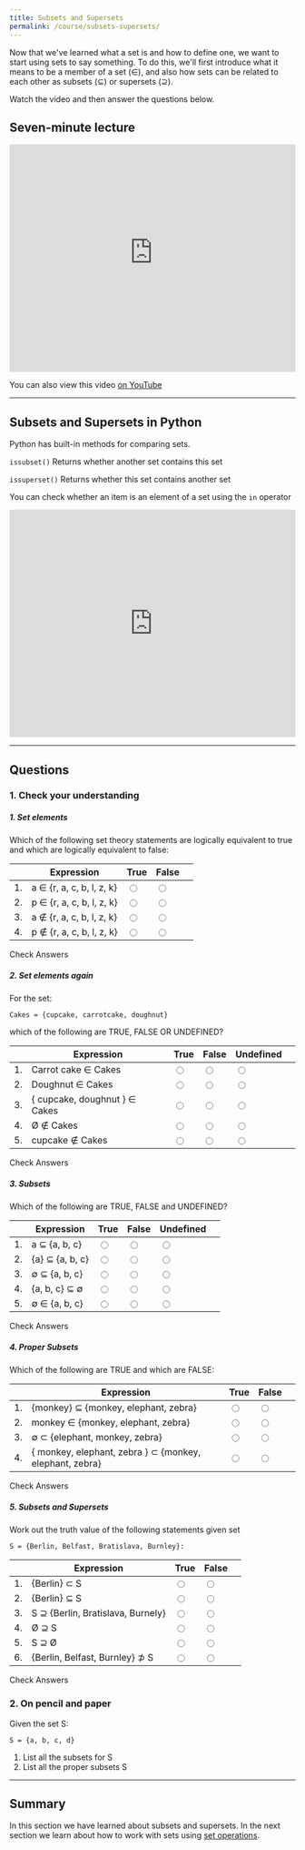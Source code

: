 ```yaml
---
title: Subsets and Supersets
permalink: /course/subsets-supersets/
---
```


Now that we've learned what a set is and how to define one, we want to start using sets to say something. To do this, we'll first introduce what it means to be a member of a set (∈), and also how sets can be related to each other as subsets (⊆) or supersets (⊇).

Watch the video and then answer the questions below.

## Seven-minute lecture

<iframe width="100%" height="400px" src="https://www.youtube-nocookie.com/embed/X_f8upZKcKc" frameborder="0" allow="accelerometer; autoplay; encrypted-media; gyroscope; picture-in-picture" allowfullscreen></iframe>

You can also view this video [on YouTube](https://youtu.be/X_f8upZKcKc)

---

## Subsets and Supersets in Python

Python has built-in methods for comparing sets.

`issubset()` Returns whether another set contains this set

`issuperset()` Returns whether this set contains another set

You can check whether an item is an element of a set using the `in` operator

<iframe height="400px" width="100%" src="https://repl.it/@davidgundry/MathsForCSSetTheorySubsetsSupersetsDemo?lite=true" scrolling="no" frameborder="no" allowtransparency="true" allowfullscreen="true" sandbox="allow-forms allow-pointer-lock allow-popups allow-same-origin allow-scripts allow-modals"></iframe>

---

## Questions

### 1. Check your understanding

##### 1. Set elements

Which of the following set theory statements are logically equivalent to true and which are logically equivalent to false:

|    | Expression | True | False | |
| -- | ---------- | ---- | ----- |--|
| 1. | a ∈ {r, a, c, b, l, z, k}  | <input type="radio" name="q11" id="q11t" data-answer value="t"/> | <input type="radio" name="q11" id="q11f" value="f"/> | <span id="q11c" style="display:inline-block"></span> |
| 2. | p ∈ {r, a, c, b, l, z, k} | <input type="radio" name="q12" id="q12t" value="t"/> | <input type="radio" name="q12" id="q12f" data-answer  value="f"/> | <span id="q12c" style="display:inline-block"></span> |
| 3. | a ∉ {r, a, c, b, l, z, k} | <input type="radio" name="q13" id="q13t" value="t"/> | <input type="radio" name="q13" id="q13f" data-answer  value="f"/> | <span id="q13c" style="display:inline-block"></span> |
| 4. | p ∉ {r, a, c, b, l, z, k} | <input type="radio" name="q14" id="q14t" data-answer  value="t"/> | <input type="radio" name="q14" id="q14f" value="f"/> | <span id="q14c" style="display:inline-block"></span> |

<a class="btn btn-primary" type="submit" onClick="checkAnswers('q1')">Check Answers</a>


##### 2. Set elements again

For the set:

    Cakes = {cupcake, carrotcake, doughnut}

which of the following are TRUE, FALSE OR UNDEFINED?

|    | Expression | True | False | Undefined | |
| -- | ---------- | ---- | ----- | --------- |--|
| 1. | Carrot cake ∈ Cakes | <input type="radio" name="q21" id="q21t" data-answer value="t"/> | <input type="radio" name="q21" id="q21f" value="f"/> | <input type="radio" name="q21" id="q21u" value="u" /> | <span id="q21c" style="display:inline-block"></span> |
| 2. |  Doughnut ∈ Cakes | <input type="radio" name="q22" id="q22t" data-answer value="t"/> | <input type="radio" name="q22" id="q22f" value="f"/> | <input type="radio" name="q22" id="q22u" value="u" /> | <span id="q22c" style="display:inline-block"></span> |
| 3. | { cupcake, doughnut } ∈ Cakes | <input type="radio" name="q23" id="q23t" value="t"/> | <input type="radio" name="q23" id="q23f" value="f"/> | <input type="radio" name="q23" id="q23u" data-answer value="u" /> | <span id="q23c" style="display:inline-block"></span> |
| 4. | Ø ∉ Cakes | <input type="radio" name="q24" id="q24t" value="t"/> | <input type="radio" name="q24" id="q24f" value="f"/> | <input type="radio" name="q24" id="q24u" data-answer value="u" /> | <span id="q24c" style="display:inline-block"></span> |
| 5. | cupcake ∉ Cakes | <input type="radio" name="q25" id="q25t" value="t"/> | <input type="radio" name="q25" id="q25f" data-answer value="f"/> | <input type="radio" name="q25" id="q25u" value="u" /> | <span id="q25c" style="display:inline-block"></span> |

<a class="btn btn-primary" type="submit" onClick="checkAnswers('q2')">Check Answers</a>


##### 3. Subsets

Which of the following are TRUE, FALSE and UNDEFINED?

|    | Expression | True | False | Undefined | |
| -- | ---------- | ---- | ----- | --------- |--|
| 1. | a ⊆ {a, b, c} | <input type="radio" name="q31" id="q31t" value="t"/> | <input type="radio" name="q31" id="q31f" value="f"/> | <input type="radio" name="q31" id="q31u" data-answer value="u" /> | <span id="q31c" style="display:inline-block"></span> |
| 2. | {a} ⊆ {a, b, c} | <input type="radio" name="q32" id="q32t" data-answer value="t"/> | <input type="radio" name="q32" id="q32f" value="f"/> | <input type="radio" name="q32" id="q32u" value="u" /> | <span id="q32c" style="display:inline-block"></span> |
| 3. | ∅ ⊆ {a, b, c} | <input type="radio" name="q33" id="q33t" data-answer value="t"/> | <input type="radio" name="q33" id="q33f" value="f"/> | <input type="radio" name="q33" id="q33u" value="u" /> | <span id="q33c" style="display:inline-block"></span> |
| 4. | {a, b, c} ⊆ ∅ | <input type="radio" name="q34" id="q34t" value="t"/> | <input type="radio" name="q34" id="q34f" data-answer value="f"/> | <input type="radio" name="q34" id="q34u" value="u" /> | <span id="q34c" style="display:inline-block"></span> |
| 5. | ∅ ∈ {a, b, c} | <input type="radio" name="q35" id="q35t" value="t"/> | <input type="radio" name="q35" id="q35f" value="f"/> | <input type="radio" name="q35" id="q35u" data-answer value="u" /> | <span id="q35c" style="display:inline-block"></span> |

<a class="btn btn-primary" type="submit" onClick="checkAnswers('q3')">Check Answers</a>


##### 4. Proper Subsets

Which of the following are TRUE and which are FALSE:

|    | Expression | True | False |  |
| -- | ---------- | ---- | ----- |--|
| 1. | {monkey} ⊆ {monkey, elephant, zebra} | <input type="radio" name="q41" id="q41t" data-answer value="t"/> | <input type="radio" name="q41" id="q41f" value="f"/> | <span id="q41c" style="display:inline-block"></span> |
| 2. | monkey ∈ {monkey, elephant, zebra} | <input type="radio" name="q42" id="q42t" data-answer value="t"/> | <input type="radio" name="q42" id="q42f" value="f"/> | <span id="q42c" style="display:inline-block"></span> |
| 3. | ∅ ⊂ {elephant, monkey, zebra} | <input type="radio" name="q43" id="q43t" data-answer value="t"/> | <input type="radio" name="q43" id="q43f" value="f"/> | <span id="q43c" style="display:inline-block"></span> |
| 4. | { monkey, elephant, zebra } ⊂ {monkey, elephant, zebra} | <input type="radio" name="q44" id="q44t" value="t"/> | <input type="radio" name="q44" data-answer id="q44f" value="f"/> | <span id="q44c" style="display:inline-block"></span> |

<a class="btn btn-primary" type="submit" onClick="checkAnswers('q4')">Check Answers</a>


##### 5. Subsets and Supersets

Work out the truth value of the following statements given set

    S = {Berlin, Belfast, Bratislava, Burnley}:

|    | Expression | True | False |  |
| -- | ---------- | ---- | ----- |--|
| 1. | {Berlin} ⊂ S | <input type="radio" name="q51" id="q51t" data-answer value="t"/> | <input type="radio" name="q51" id="q51f" value="f"/> | <span id="q51c" style="display:inline-block"></span> |
| 2. | {Berlin} ⊆ S | <input type="radio" name="q52" id="q52t" data-answer value="t"/> | <input type="radio" name="q52" id="q52f" value="f"/> | <span id="q52c" style="display:inline-block"></span> |
| 3. | S ⊇ {Berlin, Bratislava, Burnely} | <input type="radio" name="q53" id="q53t" data-answer value="t"/> | <input type="radio" name="q53" id="q53f" value="f"/> | <span id="q53c" style="display:inline-block"></span> |
| 4. | Ø ⊇ S | <input type="radio" name="q54" id="q54t" value="t"/> | <input type="radio" name="q54" id="q54f"  data-answer value="f"/> | <span id="q54c" style="display:inline-block"></span> |
| 5. | S ⊇ Ø | <input type="radio" name="q55" id="q55t" data-answer value="t"/> | <input type="radio" name="q55" id="q55f" value="f"/> | <span id="q55c" style="display:inline-block"></span> |
| 6. | {Berlin, Belfast, Burnley} ⊅ S | <input type="radio" name="q56" id="q56t" data-answer value="t"/> | <input type="radio" name="q56" id="q56f" value="f"/> | <span id="q56c" style="display:inline-block"></span> |

<a class="btn btn-primary" type="submit" onClick="checkAnswers('q5')">Check Answers</a>

<script src="/assets/check.js"></script>

### 2. On pencil and paper

Given the set S:

    S = {a, b, c, d}

1. List all the subsets for S
2. List all the proper subsets S

---

## Summary

In this section we have learned about subsets and supersets. In the next section we learn about how to work with sets using [set operations](./set-operations/).